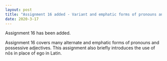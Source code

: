 ```yaml
---
layout: post
title: "Assignment 16 added - Variant and emphatic forms of pronouns and possessive adjectives & the singular nōs"
date: 2020-3-17
---
```


Assignment 16 has been added.

Assignment 16 covers many alternate and emphatic forms of pronouns and possessive adjectives. This assignment also briefly introduces the use of nōs in place of ego in Latin.